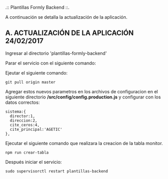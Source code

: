 .:: Plantillas Formly Backend ::.

A continuación se detalla la actualización de la aplicación.


## A. ACTUALIZACIÓN DE LA APLICACIÓN 24/02/2017


Ingresar al directorio 'plantillas-formly-backend'

Parar el servicio con el siguiente comando:

Ejeutar el siguiente comando:

    git pull origin master

Agregar estos nuevos parametros en los archivos de configuracion en el siguiente directorio __/src/config/config.production.js__ y configurar con los datos correctos:

    sistema:{
      director:1,
      direccion:2,
      cite_ceros:4,
      cite_principal:'AGETIC'
    },

Ejecutar el siguiente comando que realizara la creacion de la tabla monitor.

    npm run crear-tabla

Después iniciar el servicio:

    sudo supervisorctl restart plantillas-backend
